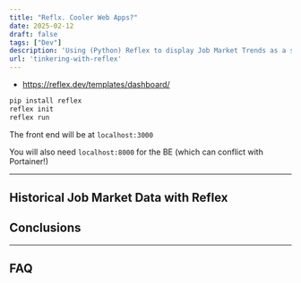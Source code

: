 ```yaml
---
title: "Reflx. Cooler Web Apps?"
date: 2025-02-12
draft: false
tags: ["Dev"]
description: 'Using (Python) Reflex to display Job Market Trends as a simple web app.'
url: 'tinkering-with-reflex'
---
```


* https://reflex.dev/templates/dashboard/



```sh
pip install reflex
reflex init
reflex run
```

The front end will be at `localhost:3000`

You will also need `localhost:8000` for the BE (which can conflict with Portainer!)


---

## Historical Job Market Data with Reflex


## Conclusions



---

## FAQ